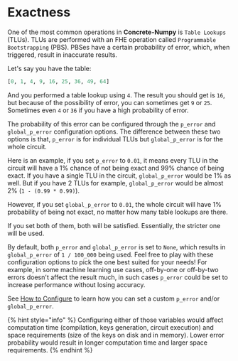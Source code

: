# Exactness

One of the most common operations in **Concrete-Numpy** is `Table Lookups` (TLUs). TLUs are performed with an FHE operation called `Programmable Bootstrapping` (PBS). PBSes have a certain probability of error, which, when triggered, result in inaccurate results.

Let's say you have the table:

```python
[0, 1, 4, 9, 16, 25, 36, 49, 64]
```

And you performed a table lookup using `4`. The result you should get is `16`, but because of the possibility of error, you can sometimes get `9` or `25`. Sometimes even `4` or `36` if you have a high probability of error.

The probability of this error can be configured through the `p_error` and `global_p_error` configuration options. The difference between these two options is that, `p_error` is for individual TLUs but `global_p_error` is for the whole circuit.

Here is an example, if you set `p_error` to `0.01`, it means every TLU in the circuit will have a 1% chance of not being exact and 99% chance of being exact. If you have a single TLU in the circuit, `global_p_error` would be 1% as well. But if you have 2 TLUs for example, `global_p_error` would be almost 2% (`1 - (0.99 * 0.99)`).

However, if you set `global_p_error` to `0.01`, the whole circuit will have 1% probability of being not exact, no matter how many table lookups are there.

If you set both of them, both will be satisfied. Essentially, the stricter one will be used.

By default, both `p_error` and `global_p_error` is set to `None`, which results in `global_p_error` of `1 / 100_000` being used. Feel free to play with these configuration options to pick the one best suited for your needs! For example, in some machine learning use cases, off-by-one or off-by-two errors doesn't affect the result much, in such cases `p_error` could be set to increase performance without losing accuracy.

See [How to Configure](../howto/configure.md) to learn how you can set a custom `p_error` and/or `global_p_error`.

{% hint style="info" %}
Configuring either of those variables would affect computation time (compilation, keys generation, circuit execution) and space requirements (size of the keys on disk and in memory). Lower error probability would result in longer computation time and larger space requirements. 
{% endhint %}
